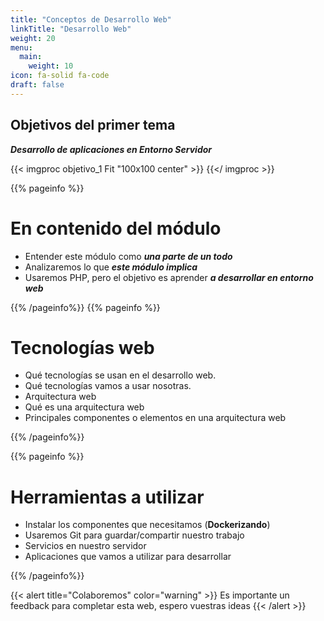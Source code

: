 ```yaml
---
title: "Conceptos de Desarrollo Web"
linkTitle: "Desarrollo Web"
weight: 20
menu:
  main:
    weight: 10
icon: fa-solid fa-code
draft: false
---
```

## Objetivos del primer tema
***Desarrollo de aplicaciones en Entorno Servidor***


{{< imgproc  objetivo_1 Fit "100x100 center" >}}
{{</ imgproc >}}

{{% pageinfo %}}
# En contenido del módulo
 * Entender este módulo como ***una parte de un todo***
 * Analizaremos lo que ***este módulo implica***
 * Usaremos PHP, pero el objetivo es aprender ***a desarrollar en entorno web***

{{% /pageinfo%}}
{{% pageinfo %}}
# Tecnologías web
 * Qué tecnologías se usan en el desarrollo web.
* Qué tecnologías vamos a usar nosotras.
* Arquitectura web
* Qué es una arquitectura web
* Principales componentes o elementos en una arquitectura web

{{% /pageinfo%}}

{{% pageinfo %}}
# Herramientas a utilizar
* Instalar los componentes que necesitamos (**Dockerizando**)
* Usaremos Git para guardar/compartir nuestro trabajo
* Servicios en nuestro servidor
* Aplicaciones que vamos a utilizar para desarrollar

{{% /pageinfo%}}


{{< alert title="Colaboremos" color="warning" >}}
Es importante un feedback para completar esta web, espero vuestras ideas
{{< /alert >}}


